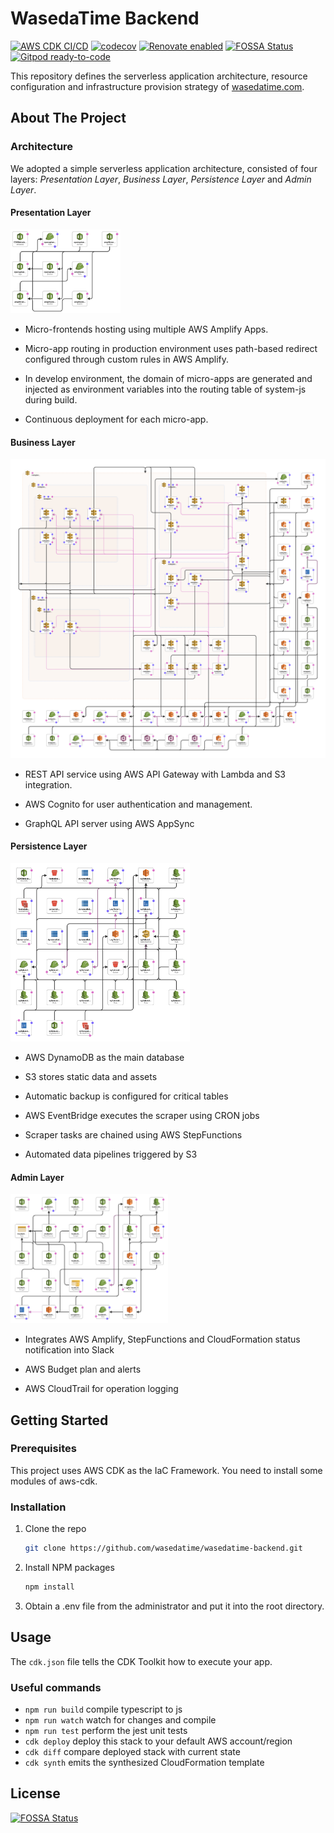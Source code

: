 # WasedaTime Backend

[![AWS CDK CI/CD](https://github.com/wasedatime/wasedatime-backend/actions/workflows/deploy.yml/badge.svg)](https://github.com/wasedatime/wasedatime-backend/actions/workflows/deploy.yml)
[![codecov](https://codecov.io/gh/wasedatime/wasedatime-backend/branch/main/graph/badge.svg?token=PJWAYAQAQH)](https://codecov.io/gh/wasedatime/wasedatime-backend)
[![Renovate enabled](https://img.shields.io/badge/renovate-enabled-brightgreen.svg?style=flat&logo=renovatebot)](https://app.renovatebot.com/dashboard#github/wasedatime/wasedatime-backend)
[![FOSSA Status](https://app.fossa.com/api/projects/git%2Bgithub.com%2Fwasedatime%2Fwasedatime-backend.svg?type=shield)](https://app.fossa.com/projects/git%2Bgithub.com%2Fwasedatime%2Fwasedatime-backend?ref=badge_shield)
[![Gitpod ready-to-code](https://img.shields.io/badge/Gitpod-ready--to--code-908a85?logo=gitpod)](https://gitpod.io/##https://github.com/wasedatime/wasedatime-backend.git)

This repository defines the serverless application architecture, resource configuration and infrastructure provision
strategy of
[wasedatime.com](https://wasedatime.com).

## About The Project

### Architecture

We adopted a simple serverless application architecture, consisted of four layers: *Presentation Layer*, *Business
Layer*,
*Persistence Layer* and *Admin Layer*.

#### Presentation Layer

<img src="doc/pre.png" alt="Presentation Layer" width=35%/>

- Micro-frontends hosting using multiple AWS Amplify Apps.

- Micro-app routing in production environment uses path-based redirect configured through custom rules in AWS Amplify.

- In develop environment, the domain of micro-apps are generated and injected as environment variables into the routing
  table of system-js during build.

- Continuous deployment for each micro-app.

#### Business Layer

![Business Layer](doc/biz.png)

- REST API service using AWS API Gateway with Lambda and S3 integration.

- AWS Cognito for user authentication and management.

- GraphQL API server using AWS AppSync

#### Persistence Layer

<img src="doc/pers.png" alt="Persistence Layer" width=57%/>

- AWS DynamoDB as the main database

- S3 stores static data and assets

- Automatic backup is configured for critical tables

- AWS EventBridge executes the scraper using CRON jobs

- Scraper tasks are chained using AWS StepFunctions

- Automated data pipelines triggered by S3

#### Admin Layer

<img src="doc/admin.png" alt="Admin Layer" width=50%/>

- Integrates AWS Amplify, StepFunctions and CloudFormation status notification into Slack

- AWS Budget plan and alerts

- AWS CloudTrail for operation logging

## Getting Started

### Prerequisites

This project uses AWS CDK as the IaC Framework. You need to install some modules of aws-cdk.

### Installation

1. Clone the repo
   ```sh
   git clone https://github.com/wasedatime/wasedatime-backend.git
   ```
3. Install NPM packages
   ```sh
   npm install
   ```
4. Obtain a .env file from the administrator and put it into the root directory.

## Usage
The `cdk.json` file tells the CDK Toolkit how to execute your app.

### Useful commands

 * `npm run build`   compile typescript to js
 * `npm run watch`   watch for changes and compile
 * `npm run test`    perform the jest unit tests
 * `cdk deploy`      deploy this stack to your default AWS account/region
 * `cdk diff`        compare deployed stack with current state
 * `cdk synth`       emits the synthesized CloudFormation template


## License
[![FOSSA Status](https://app.fossa.com/api/projects/git%2Bgithub.com%2Fwasedatime%2Fwasedatime-backend.svg?type=large)](https://app.fossa.com/projects/git%2Bgithub.com%2Fwasedatime%2Fwasedatime-backend?ref=badge_large)
